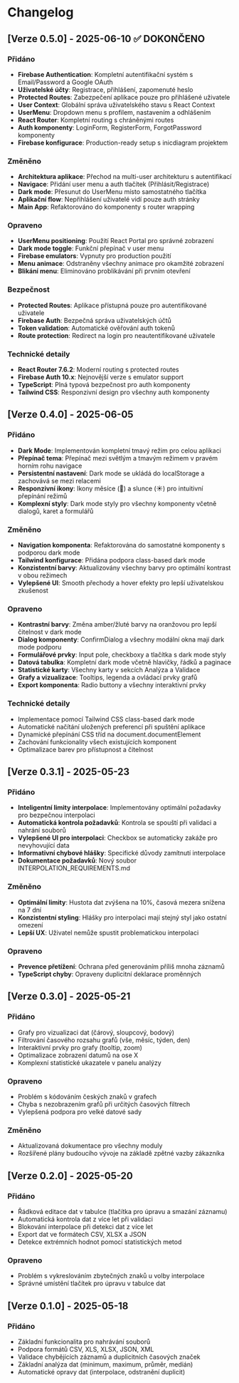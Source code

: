 # Changelog

## [Verze 0.5.0] - 2025-06-10 ✅ DOKONČENO
### Přidáno
- **Firebase Authentication**: Kompletní autentifikační systém s Email/Password a Google OAuth
- **Uživatelské účty**: Registrace, přihlášení, zapomenuté heslo
- **Protected Routes**: Zabezpečení aplikace pouze pro přihlášené uživatele
- **User Context**: Globální správa uživatelského stavu s React Context
- **UserMenu**: Dropdown menu s profilem, nastavením a odhlášením
- **React Router**: Kompletní routing s chráněnými routes
- **Auth komponenty**: LoginForm, RegisterForm, ForgotPassword komponenty
- **Firebase konfigurace**: Production-ready setup s inicdiagram projektem

### Změněno
- **Architektura aplikace**: Přechod na multi-user architekturu s autentifikací
- **Navigace**: Přidání user menu a auth tlačítek (Přihlásit/Registrace)
- **Dark mode**: Přesunut do UserMenu místo samostatného tlačítka
- **Aplikační flow**: Nepřihlášení uživatelé vidí pouze auth stránky
- **Main App**: Refaktorováno do komponenty s router wrapping

### Opraveno
- **UserMenu positioning**: Použití React Portal pro správné zobrazení
- **Dark mode toggle**: Funkční přepínač v user menu
- **Firebase emulators**: Vypnuty pro production použití
- **Menu animace**: Odstraněny všechny animace pro okamžité zobrazení
- **Blikání menu**: Eliminováno problikávání při prvním otevření

### Bezpečnost
- **Protected Routes**: Aplikace přístupná pouze pro autentifikované uživatele
- **Firebase Auth**: Bezpečná správa uživatelských účtů
- **Token validation**: Automatické ověřování auth tokenů
- **Route protection**: Redirect na login pro neautentifikované uživatele

### Technické detaily
- **React Router 7.6.2**: Moderní routing s protected routes
- **Firebase Auth 10.x**: Nejnovější verze s emulator support
- **TypeScript**: Plná typová bezpečnost pro auth komponenty
- **Tailwind CSS**: Responzivní design pro všechny auth komponenty

## [Verze 0.4.0] - 2025-06-05

### Přidáno
- **Dark Mode**: Implementován kompletní tmavý režim pro celou aplikaci
- **Přepínač tema**: Přepínač mezi světlým a tmavým režimem v pravém horním rohu navigace
- **Persistentní nastavení**: Dark mode se ukládá do localStorage a zachovává se mezi relacemi
- **Responzivní ikony**: Ikony měsíce (🌙) a slunce (☀️) pro intuitivní přepínání režimů
- **Komplexní styly**: Dark mode styly pro všechny komponenty včetně dialogů, karet a formulářů

### Změněno
- **Navigation komponenta**: Refaktorována do samostatné komponenty s podporou dark mode
- **Tailwind konfigurace**: Přidána podpora class-based dark mode
- **Konzistentní barvy**: Aktualizovány všechny barvy pro optimální kontrast v obou režimech
- **Vylepšené UI**: Smooth přechody a hover efekty pro lepší uživatelskou zkušenost

### Opraveno
- **Kontrastní barvy**: Změna amber/žluté barvy na oranžovou pro lepší čitelnost v dark mode
- **Dialog komponenty**: ConfirmDialog a všechny modální okna mají dark mode podporu
- **Formulářové prvky**: Input pole, checkboxy a tlačítka s dark mode styly
- **Datová tabulka**: Kompletní dark mode včetně hlavičky, řádků a paginace
- **Statistické karty**: Všechny karty v sekcích Analýza a Validace
- **Grafy a vizualizace**: Tooltips, legenda a ovládací prvky grafů
- **Export komponenta**: Radio buttony a všechny interaktivní prvky

### Technické detaily
- Implementace pomocí Tailwind CSS class-based dark mode
- Automatické načítání uložených preferencí při spuštění aplikace
- Dynamické přepínání CSS tříd na document.documentElement
- Zachování funkcionality všech existujících komponent
- Optimalizace barev pro přístupnost a čitelnost

## [Verze 0.3.1] - 2025-05-23

### Přidáno
- **Inteligentní limity interpolace**: Implementovány optimální požadavky pro bezpečnou interpolaci
- **Automatická kontrola požadavků**: Kontrola se spouští při validaci a nahrání souborů
- **Vylepšené UI pro interpolaci**: Checkbox se automaticky zakáže pro nevyhovující data
- **Informativní chybové hlášky**: Specifické důvody zamítnutí interpolace
- **Dokumentace požadavků**: Nový soubor INTERPOLATION_REQUIREMENTS.md

### Změněno
- **Optimální limity**: Hustota dat zvýšena na 10%, časová mezera snížena na 7 dní
- **Konzistentní styling**: Hlášky pro interpolaci mají stejný styl jako ostatní omezení
- **Lepší UX**: Uživatel nemůže spustit problematickou interpolaci

### Opraveno
- **Prevence přetížení**: Ochrana před generováním příliš mnoha záznamů
- **TypeScript chyby**: Opraveny duplicitní deklarace proměnných

## [Verze 0.3.0] - 2025-05-21

### Přidáno
- Grafy pro vizualizaci dat (čárový, sloupcový, bodový)
- Filtrování časového rozsahu grafů (vše, měsíc, týden, den)
- Interaktivní prvky pro grafy (tooltip, zoom)
- Optimalizace zobrazení datumů na ose X
- Komplexní statistické ukazatele v panelu analýzy

### Opraveno
- Problém s kódováním českých znaků v grafech
- Chyba s nezobrazením grafů při určitých časových filtrech
- Vylepšená podpora pro velké datové sady

### Změněno
- Aktualizovaná dokumentace pro všechny moduly
- Rozšířené plány budoucího vývoje na základě zpětné vazby zákazníka

## [Verze 0.2.0] - 2025-05-20

### Přidáno
- Řádková editace dat v tabulce (tlačítka pro úpravu a smazání záznamu)
- Automatická kontrola dat z více let při validaci
- Blokování interpolace při detekci dat z více let
- Export dat ve formátech CSV, XLSX a JSON
- Detekce extrémních hodnot pomocí statistických metod

### Opraveno
- Problém s vykreslováním zbytečných znaků u volby interpolace
- Správné umístění tlačítek pro úpravu v tabulce dat

## [Verze 0.1.0] - 2025-05-18

### Přidáno
- Základní funkcionalita pro nahrávání souborů
- Podpora formátů CSV, XLS, XLSX, JSON, XML
- Validace chybějících záznamů a duplicitních časových značek
- Základní analýza dat (minimum, maximum, průměr, medián)
- Automatické opravy dat (interpolace, odstranění duplicit)